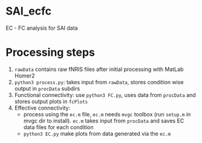 # SAI_ecfc
EC - FC analysis for SAI data

# Processing steps
1. `rawData` contains raw fNRIS files after initial processing with MatLab Homer2
2. `python3 process.py`: takes input from `rawData`, stores condition wise output in `procData` subdirs
3. Functional connectivity: use `python3 FC.py`, uses data from `procData` and stores output plots in `fcPlots`
4. Effective connectivity: 
    * process using the `ec.m` file, `ec.m` needs `mvgc` toolbox (run `setup.m` in mvgc dir to install). `ec.m` takes input from `procData` and saves EC data files for each condition
    * `python3 EC.py` make plots from data generated via the `ec.m`